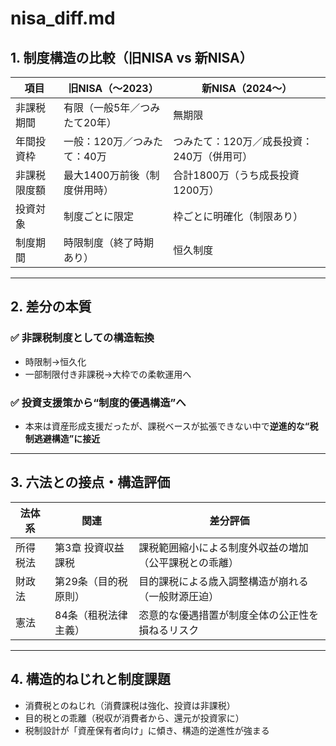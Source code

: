 # nisa_diff.md

## 1. 制度構造の比較（旧NISA vs 新NISA）

| 項目 | 旧NISA（〜2023） | 新NISA（2024〜） |
|------|------------------|------------------|
| 非課税期間 | 有限（一般5年／つみたて20年） | 無期限 |
| 年間投資枠 | 一般：120万／つみたて：40万 | つみたて：120万／成長投資：240万（併用可） |
| 非課税限度額 | 最大1400万前後（制度併用時） | 合計1800万（うち成長投資1200万） |
| 投資対象 | 制度ごとに限定 | 枠ごとに明確化（制限あり） |
| 制度期間 | 時限制度（終了時期あり） | 恒久制度 |

---

## 2. 差分の本質

### ✅ 非課税制度としての構造転換
- 時限制→恒久化
- 一部制限付き非課税→大枠での柔軟運用へ

### ✅ 投資支援策から“制度的優遇構造”へ
- 本来は資産形成支援だったが、課税ベースが拡張できない中で**逆進的な“税制逃避構造”に接近**

---

## 3. 六法との接点・構造評価

| 法体系 | 関連 | 差分評価 |
|--------|------|----------|
| 所得税法 | 第3章 投資収益課税 | 課税範囲縮小による制度外収益の増加（公平課税との乖離） |
| 財政法 | 第29条（目的税原則） | 目的課税による歳入調整構造が崩れる（一般財源圧迫） |
| 憲法 | 84条（租税法律主義） | 恣意的な優遇措置が制度全体の公正性を損ねるリスク |

---

## 4. 構造的ねじれと制度課題

- 消費税とのねじれ（消費課税は強化、投資は非課税）
- 目的税との乖離（税収が消費者から、還元が投資家に）
- 税制設計が「資産保有者向け」に傾き、構造的逆進性が強まる

